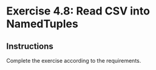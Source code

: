# Exercise 4.8: Read CSV into NamedTuples

## Instructions

Complete the exercise according to the requirements.
